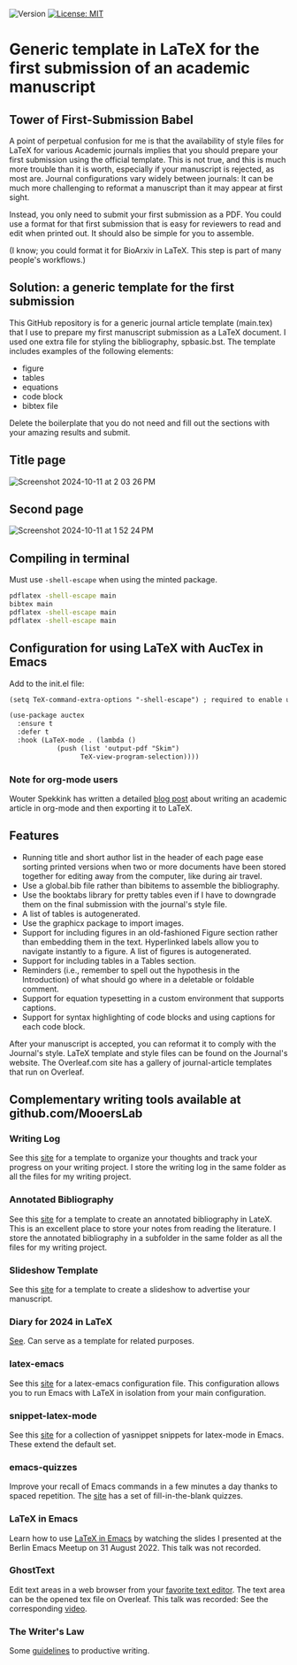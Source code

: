 ![Version](https://img.shields.io/static/v1?label=manuscriptInLaTeX&message=0.1&color=brightcolor)
[![License: MIT](https://img.shields.io/badge/License-MIT-blue.svg)](https://opensource.org/licenses/MIT)


# Generic template in LaTeX for the first submission of an academic manuscript

## Tower of First-Submission Babel

A point of perpetual confusion for me is that the availability of style files for LaTeX for various Academic journals implies that you should prepare your first submission using the official template.
This is not true, and this is much more trouble than it is worth, especially if your manuscript is rejected, as most are.
Journal  configurations vary widely between journals: It can be much more challenging to reformat a manuscript than it may appear at first sight.

Instead, you only need to submit your first submission as a PDF.
You could use a format for that first submission that is easy for reviewers to read and edit when printed out.
It should also be simple for you to assemble.

(I know; you could format it for BioArxiv in LaTeX.
This step is part of many people's workflows.)

## Solution: a generic template for the first submission

This GitHub repository is for a generic journal article template (main.tex) that I use to prepare my first manuscript submission as a LaTeX document.
I used one extra file for styling the bibliography, spbasic.bst.
The template includes examples of the following elements:

- figure
- tables
- equations
- code block
- bibtex file

Delete the boilerplate that you do not need and fill out the sections with your amazing results and submit.

## Title page

![Screenshot 2024-10-11 at 2 03 26 PM](https://github.com/user-attachments/assets/43ee3f69-af95-4bde-9cf3-3ce267ea8ff1)



## Second page


![Screenshot 2024-10-11 at 1 52 24 PM](https://github.com/user-attachments/assets/f2776d04-c022-48e8-9e47-d3a3ddd616e0)


## Compiling in terminal

Must use `-shell-escape` when using the minted package.

```bash
pdflatex -shell-escape main
bibtex main
pdflatex -shell-escape main
pdflatex -shell-escape main
```


## Configuration for using LaTeX with AucTex in Emacs

Add to the init.el file:

```latex
(setq TeX-command-extra-options "-shell-escape") ; required to enable use of the minted package for syntax highlighing of code.

(use-package auctex
  :ensure t
  :defer t
  :hook (LaTeX-mode . (lambda ()
			(push (list 'output-pdf "Skim")
			      TeX-view-program-selection))))
```


### Note for org-mode users

Wouter Spekkink has written a detailed [blog post](http://www.wouterspekkink.org/academia/writing/tool/doom-emacs/2021/02/27/writing-academic-papers-with-org-mode.html) about writing an academic article in org-mode and then exporting it to LaTeX.

## Features
- Running title and short author list in the header of each page ease sorting printed versions when two or more documents have been stored together for editing away from the computer, like during air travel.
- Use a global.bib file rather than bibitems to assemble the bibliography.
- Use the booktabs library for pretty tables even if I have to downgrade them on the final submission with the journal's style file.
- A list of tables is autogenerated.
- Use the graphicx package to import images.
- Support for including figures in an old-fashioned Figure section rather than embedding them in the text. Hyperlinked labels allow you to navigate instantly to a figure. A list of figures is autogenerated.
- Support for including tables in a Tables section.
- Reminders (i.e., remember to spell out the hypothesis in the Introduction) of what should go where in a deletable or foldable comment.
- Support for equation typesetting in a custom environment that supports captions.
- Support for syntax highlighting of code blocks and using captions for each code block.

After your manuscript is accepted, you can reformat it to comply with the Journal's style.
LaTeX template and style files can be found on the Journal's website.
The Overleaf.com site has a gallery of journal-article templates that run on Overleaf.

## Complementary writing tools available at github.com/MooersLab

### Writing Log

See this [site](https://github.com/MooersLab/writingLogTemplate) for a template to organize your thoughts and track your progress on your writing project.
I store the writing log in the same folder as all the files for my writing project.

### Annotated Bibliography

See this [site](https://github.com/MooersLab/annotatedBibliography) for a template to create an annotated bibliography in LateX. 
This is an excellent place to store your notes from reading the literature.
I store the annotated bibliography in a subfolder in the same folder as all the files for my writing project.

### Slideshow Template

See this [site](https://github.com/MooersLab/slideshowTemplateLaTeX) for a template to create a slideshow to advertise your manuscript.


### Diary for 2024 in LaTeX

[See](https://github.com/MooersLab/diary2024inLaTeX). Can serve as a template for related purposes.

### latex-emacs

See this [site](https://github.com/MooersLab/latex-emacs) for a latex-emacs configuration file.
This configuration allows you to run Emacs with LaTeX in isolation from your main configuration.

### snippet-latex-mode

See this [site](https://github.com/MooersLab/snippet-latex-mode) for a collection of yasnippet snippets for latex-mode in Emacs.
These extend the default set.

### emacs-quizzes

Improve your recall of Emacs commands in a few minutes a day thanks to spaced repetition. 
The [site](https://github.com/MooersLab/qemacs) has a set of fill-in-the-blank quizzes.

### LaTeX in Emacs

Learn how to use [LaTeX in Emacs](https://github.com/MooersLab/BerlinEmacsAugust2022) by watching the slides I presented at the Berlin Emacs Meetup on 31 August 2022.
This talk was not recorded.

### GhostText

Edit text areas in a web browser from your [favorite text editor](https://github.com/MooersLab/DSW22ghosttext).
The text area can be the opened tex file on Overleaf.
This talk was recorded: See the corresponding [video](https://mediasite.ouhsc.edu/Mediasite/Channel/python/watch/4da0872f028c4255ae12935655e911321d).

### The Writer's Law

Some [guidelines](https://github.com/MooersLab/thewriterslaw) to productive writing.

